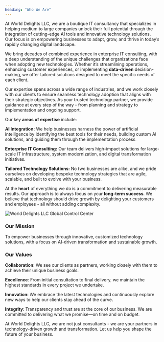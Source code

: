 ```yaml
---
heading: "Who We Are"
---
```


At World Delights LLC, we are a boutique IT consultancy that specializes in helping medium to large companies unlock their full potential through the integration of cutting-edge AI tools and innovative technology solutions. Our focus is on empowering businesses to adapt, grow, and thrive in today’s rapidly changing digital landscape.

We bring decades of combined experience in enterprise IT consulting, with a deep understanding of the unique challenges that organizations face when adopting new technologies. Whether it’s streamlining operations, enhancing customer experiences, or implementing **data-driven** decision-making, we offer tailored solutions designed to meet the specific needs of each client.

Our expertise spans across a wide range of industries, and we work closely with our clients to ensure seamless technology adoption that aligns with their strategic objectives. As your trusted technology partner, we provide guidance at every step of the way - from planning and strategy to implementation and ongoing support.

Our key **areas of expertise** include:

**AI Integration:** We help businesses harness the power of artificial intelligence by identifying the best tools for their needs, building custom AI solutions, and guiding them through the implementation process.

**Enterprise IT Consulting:** Our team delivers high-impact solutions for large-scale IT infrastructure, system modernization, and digital transformation initiatives.

**Tailored Technology Solutions:** No two businesses are alike, and we pride ourselves on developing bespoke technology strategies that are agile, scalable, and built to evolve with your business.

At the **heart** of everything we do is a commitment to delivering measurable results. Our approach is to always focus on your **long-term success**. We believe that technology should drive growth by delighting your customers and employees - all without adding complexity.

![World Delights LLC Global Control Center](/images/world_delights_llc_control_center.jpg)

### Our Mission

To empower businesses through innovative, customized technology solutions, with a focus on AI-driven transformation and sustainable growth.

### Our Values

**Collaboration**: We see our clients as partners, working closely with them to achieve their unique business goals.

**Excellence**: From initial consultation to final delivery, we maintain the highest standards in every project we undertake.

**Innovation**: We embrace the latest technologies and continuously explore new ways to help our clients stay ahead of the curve.

**Integrity**: Transparency and trust are at the core of our business. We are committed to delivering what we promise—on time and on budget.

At World Delights LLC, we are not just consultants - we are your partners in technology-driven growth and transformation. Let us help you shape the future of your business.

